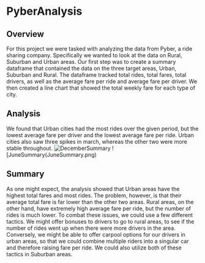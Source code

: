 # PyberAnalysis
## Overview
For this project we were tasked with analyzing the data from Pyber, a ride sharing company. Specifically we wanted to look at the data on Rural, Suburban and Urban areas. Our first step was to create a summary dataframe that contained the data on the three target areas, Urban, Suburban and Rural. The dataframe tracked total rides, total fares, total drivers, as well as the average fare per ride and average fare per driver. We then created a line chart that showed the total weekly fare for each type of city. 
## Analysis
We found that Urban cities had the most rides over the given period, but the lowest average fare per driver and the lowest average fare per ride. Urban cities also saw three spikes in march, whereas the other two were more stable throughout. 
![DecemberSummary](DecemberSummary.png)
![JuneSummary(JuneSummary.png)
## Summary
As one might expect, the analysis showed that Urban areas have the highest total fares and most rides. The problem, however, is that their average total fare is far lower than the other two areas. Rural areas, on the other hand, have extremely high average fare per ride, but the number of rides is much lower. To combat these issues, we could use a few different tactics. We might offer bonuses to drivers to go to rural areas, to see if the number of rides went up when there were more drivers in the area. Conversely, we might be able to offer carpool options for our drivers in urban areas, so that we could combine multiple riders into a singular car and therefore raising fare per ride. We could also utilize both of these tactics in Suburban areas.
